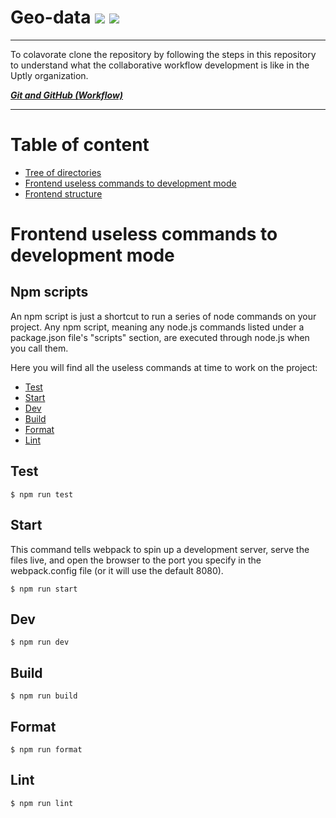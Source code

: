 # Geo-data <img src="https://img.shields.io/badge/React-20232A?style=for-the-badge&logo=react&logoColor=61DAFB"> <img src="https://img.shields.io/badge/Sass-CC6699?style=for-the-badge&logo=sass&logoColor=white">

---
To colavorate clone the repository by following the steps in this repository to understand what the collaborative workflow development is like in the Uptly organization.

***[Git and GitHub (Workflow)](https://github.com/Uptly/Uptly-GitHubWorkflow)***

---

# Table of content
- [Tree of directories](#tree-of-directories)
- [Frontend useless commands to development mode](#frontend-useless-commands-to-development-mode)
- [Frontend structure](#frontend-structure)


# Frontend useless commands to development mode
## Npm scripts
An npm script is just a shortcut to run a series of node commands on your project. Any npm script, meaning any node.js commands listed under a package.json file's "scripts" section, are executed through node.js when you call them.

Here you will find all the useless commands at time to work on the project:

- [Test](#test)
- [Start](#start)
- [Dev](#dev)
- [Build](#build)
- [Format](#format)
- [Lint](#lint)

## Test

```
$ npm run test
```

## Start

This command tells webpack to spin up a development server, serve the files live, and open the browser to the port you specify in the webpack.config file (or it will use the default 8080).

```
$ npm run start
```

## Dev

```
$ npm run dev
```

## Build

```
$ npm run build
```
## Format

```
$ npm run format
```

## Lint

```
$ npm run lint
```
